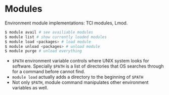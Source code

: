 # Modules

Environment module implementations: TCl modules, Lmod.

```bash
$ module avail # see availiable modules
$ module list # show currently loaded modules
$ module load <packages> # load module
$ module unload <packages> # unload module
$ module purge # unload everything
```

* `$PATH` environment variable controls where UNIX system looks for software. Specially `$PATH` is a list of directories that OS searches through for a command before cannot find.&#x20;
* `module load` actually adds a directory to the beginning of `$PATH`&#x20;
* Not only `$PATH`, module command manipulates other environment variables as well.&#x20;
